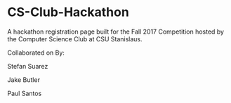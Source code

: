 # CS-Club-Hackathon
A hackathon registration page built for the Fall 2017 Competition hosted by the Computer Science Club at CSU Stanislaus.

Collaborated on By:

Stefan Suarez

Jake Butler

Paul Santos

